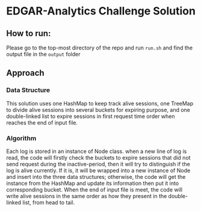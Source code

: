 
# EDGAR-Analytics Challenge Solution

##  How to run:
Please go to the top-most directory of the repo and run `run.sh` and find the output file in the `output` folder

## Approach
### Data Structure
This solution uses one HashMap to keep track alive sessions, one TreeMap to divide alive sessions into several buckets for expiring purpose, and one double-linked list to expire sessions in first request time order when reaches the end of input file.
### Algorithm
Each log is stored in an instance of Node class. when a new line of log is read, the code will firstly check the buckets to expire sessions that did not send request during the inactive-period, then it will try to distinguish if the log is alive currently. If it is, it will be wrapped into a new instance of Node and insert into the three data structures; otherwise, the code will get the instance from the HashMap and update its information then put it into corresponding bucket. When the end of input file is meet, the code will write alive sessions in the same order as how they present in the double-linked list, from head to tail.